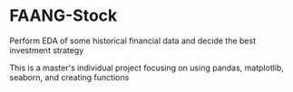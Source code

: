 # FAANG-Stock
Perform EDA of some historical financial data and decide the best investment strategy

This is a master's individual project focusing on using pandas, matplotlib, seaborn, and creating functions
